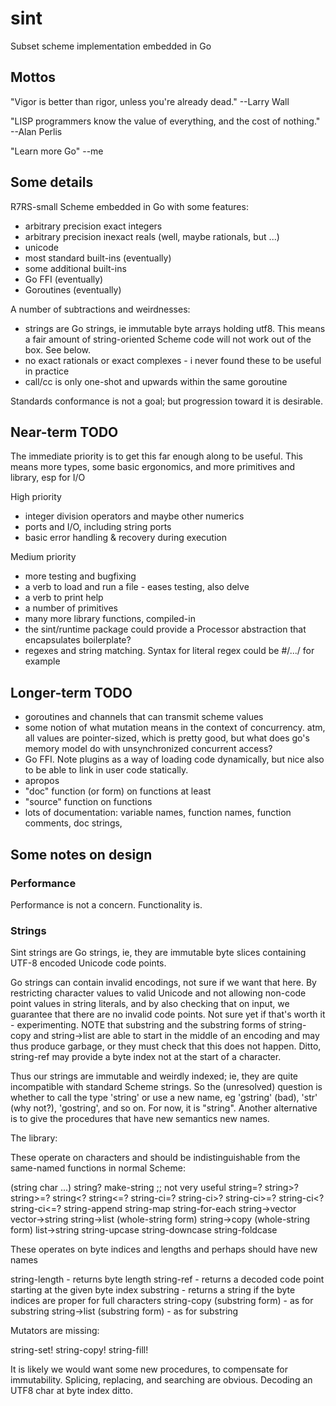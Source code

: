 # sint

Subset scheme implementation embedded in Go

## Mottos

"Vigor is better than rigor, unless you're already dead."  --Larry Wall

"LISP programmers know the value of everything, and the cost of nothing."  --Alan Perlis

"Learn more Go" --me

## Some details

R7RS-small Scheme embedded in Go with some features:

- arbitrary precision exact integers
- arbitrary precision inexact reals (well, maybe rationals, but ...)
- unicode
- most standard built-ins (eventually)
- some additional built-ins
- Go FFI (eventually)
- Goroutines (eventually)

A number of subtractions and weirdnesses:

- strings are Go strings, ie immutable byte arrays holding utf8.  This means a fair amount of string-oriented Scheme code will not work out of the box.  See below.
- no exact rationals or exact complexes - i never found these to be useful in practice
- call/cc is only one-shot and upwards within the same goroutine

Standards conformance is not a goal; but progression toward it is desirable.

## Near-term TODO

The immediate priority is to get this far enough along to be useful.  This means more types,
some basic ergonomics, and more primitives and library, esp for I/O

High priority

- integer division operators and maybe other numerics
- ports and I/O, including string ports
- basic error handling & recovery during execution

Medium priority

- more testing and bugfixing
- a verb to load and run a file - eases testing, also delve
- a verb to print help
- a number of primitives
- many more library functions, compiled-in
- the sint/runtime package could provide a Processor abstraction that encapsulates boilerplate?
- regexes and string matching.  Syntax for literal regex could be #/.../ for example

## Longer-term TODO

- goroutines and channels that can transmit scheme values
- some notion of what mutation means in the context of concurrency.  atm, all values are pointer-sized, which is pretty good, but what does go's memory model do with unsynchronized concurrent access?
- Go FFI.  Note plugins as a way of loading code dynamically, but nice also to be able to link in user code statically.
- apropos
- "doc" function (or form) on functions at least
- "source" function on functions
- lots of documentation: variable names, function names, function comments, doc strings, 

## Some notes on design

### Performance

Performance is not a concern.  Functionality is.

### Strings

Sint strings are Go strings, ie, they are immutable byte slices containing UTF-8 encoded
Unicode code points.

Go strings can contain invalid encodings, not sure if we want that here.
By restricting character values to valid Unicode and not allowing non-code point values
in string literals, and by also checking that on input, we guarantee that there are no
invalid code points.  Not sure yet if that's worth it - experimenting.  NOTE that substring
and the substring forms of string-copy and string->list are able to start in the middle
of an encoding and may thus produce garbage, or they must check that this does not happen. 
Ditto, string-ref may provide a byte index not at the start of a character.

Thus our strings are immutable and weirdly indexed; ie, they are quite incompatible with
standard Scheme strings.  So the (unresolved) question is whether to call the type 'string'
or use a new name, eg 'gstring' (bad), 'str' (why not?), 'gostring', and so on.  For now,
it is "string".  Another alternative is to give the procedures that have new semantics
new names.

The library:

These operate on characters and should be indistinguishable from the same-named functions
in normal Scheme:

(string char ...)
string?
make-string  ;; not very useful
string=?
string>?
string>=?
string<?
string<=?
string-ci=?
string-ci>?
string-ci>=?
string-ci<?
string-ci<=?
string-append
string-map
string-for-each
string->vector
vector->string
string->list (whole-string form)
string->copy (whole-string form)
list->string
string-upcase
string-downcase
string-foldcase

These operates on byte indices and lengths and perhaps should have new names

string-length - returns byte length
string-ref - returns a decoded code point starting at the given byte index
substring - returns a string if the byte indices are proper for full characters
string-copy (substring form) - as for substring
string->list (substring form) - as for substring

Mutators are missing:

string-set!
string-copy!
string-fill!

It is likely we would want some new procedures, to compensate for immutability.  Splicing,
replacing, and searching are obvious.  Decoding an UTF8 char at byte index ditto.
